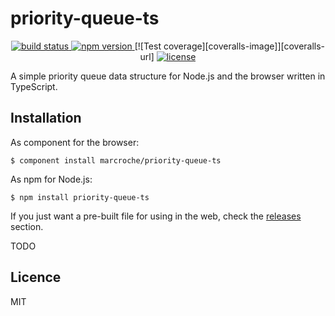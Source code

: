 # priority-queue-ts

<p align="center">
  <a href="https://travis-ci.org/marcroche/priority-queue-ts">
    <img src="https://api.travis-ci.org/marcroche/priority-queue-ts.svg?branch=master"
         alt="build status">
  </a>
  <a href="https://www.npmjs.com/package/priority-queue-ts">
    <img src="https://img.shields.io/npm/v/priority-queue-ts.svg"
         alt="npm version">
  </a>
  [![Test coverage][coveralls-image]][coveralls-url]
  <a href="https://github.com/marcroche/priority-queue-ts/blob/master/LICENSE.md">
    <img src="https://img.shields.io/npm/l/priority-queue-ts.svg"
         alt="license">
  </a>
</p>

A simple priority queue data structure for Node.js and the browser written in TypeScript.

## Installation

As component for the browser:

```
$ component install marcroche/priority-queue-ts
```

As npm for Node.js:

```
$ npm install priority-queue-ts
```

If you just want a pre-built file for using in the web, check the [releases](
https://github.com/marcroche/priority-queue-ts/releases) section.

TODO

## Licence

MIT


[coveralls-image]: https://img.shields.io/coveralls/marcroche/priority-queue-ts.svg?style=flat
[coveralls-url]: https://coveralls.io/r/marcroche/priority-queue-ts?branch=master